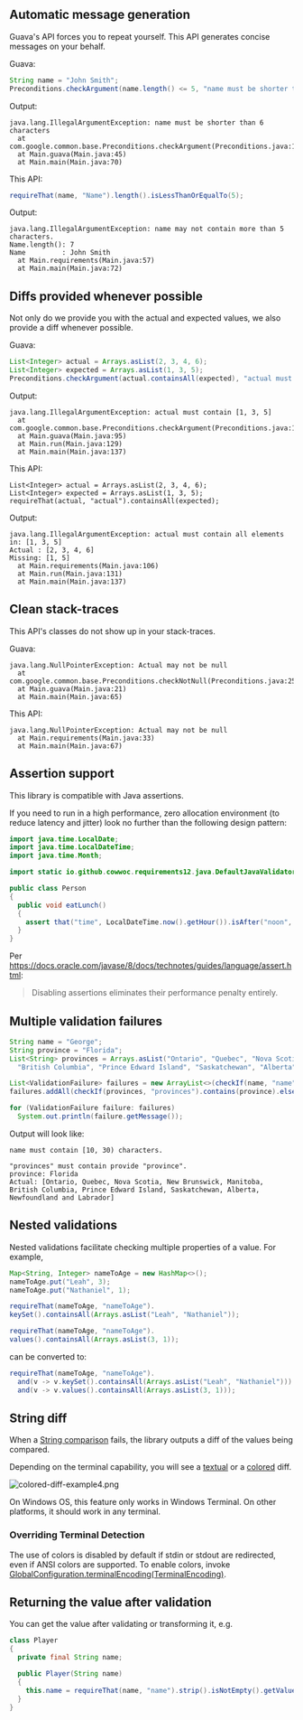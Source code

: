 ## Automatic message generation

Guava's API forces you to repeat yourself. This API generates concise messages on your behalf.

Guava:

```java
String name = "John Smith";
Preconditions.checkArgument(name.length() <= 5, "name must be shorter than 6 characters");
```

Output:

```
java.lang.IllegalArgumentException: name must be shorter than 6 characters
  at com.google.common.base.Preconditions.checkArgument(Preconditions.java:146)
  at Main.guava(Main.java:45)
  at Main.main(Main.java:70)
```

This API:

```java
requireThat(name, "Name").length().isLessThanOrEqualTo(5);
```

Output:

```
java.lang.IllegalArgumentException: name may not contain more than 5 characters.
Name.length(): 7
Name         : John Smith
  at Main.requirements(Main.java:57)
  at Main.main(Main.java:72)
```

## Diffs provided whenever possible

Not only do we provide you with the actual and expected values, we also provide a diff whenever possible.

Guava:

```java
List<Integer> actual = Arrays.asList(2, 3, 4, 6);
List<Integer> expected = Arrays.asList(1, 3, 5);
Preconditions.checkArgument(actual.containsAll(expected), "actual must contain %s", expected);
```

Output:

```
java.lang.IllegalArgumentException: actual must contain [1, 3, 5]
  at com.google.common.base.Preconditions.checkArgument(Preconditions.java:146)
  at Main.guava(Main.java:95)
  at Main.run(Main.java:129)
  at Main.main(Main.java:137)
```

This API:

```
List<Integer> actual = Arrays.asList(2, 3, 4, 6);
List<Integer> expected = Arrays.asList(1, 3, 5);
requireThat(actual, "actual").containsAll(expected);
```

Output:

```
java.lang.IllegalArgumentException: actual must contain all elements in: [1, 3, 5]
Actual : [2, 3, 4, 6]
Missing: [1, 5]
  at Main.requirements(Main.java:106)
  at Main.run(Main.java:131)
  at Main.main(Main.java:137)
```

## Clean stack-traces

This API's classes do not show up in your stack-traces.

Guava:
```
java.lang.NullPointerException: Actual may not be null
  at com.google.common.base.Preconditions.checkNotNull(Preconditions.java:251)
  at Main.guava(Main.java:21)
  at Main.main(Main.java:65)
```

This API:

```
java.lang.NullPointerException: Actual may not be null
  at Main.requirements(Main.java:33)
  at Main.main(Main.java:67)
```

## Assertion support

This library is compatible with Java assertions.

If you need to run in a high performance, zero allocation environment (to reduce latency and jitter) look no
further than the following design pattern:

```java
import java.time.LocalDate;
import java.time.LocalDateTime;
import java.time.Month;

import static io.github.cowwoc.requirements12.java.DefaultJavaValidators.that;

public class Person
{
  public void eatLunch()
  {
    assert that("time", LocalDateTime.now().getHour()).isAfter("noon", 12).elseThrow();
  }
}
```

Per https://docs.oracle.com/javase/8/docs/technotes/guides/language/assert.html:

> Disabling assertions eliminates their performance penalty entirely.

## Multiple validation failures

```java
String name = "George";
String province = "Florida";
List<String> provinces = Arrays.asList("Ontario", "Quebec", "Nova Scotia", "New Brunswick", "Manitoba",
  "British Columbia", "Prince Edward Island", "Saskatchewan", "Alberta", "Newfoundland and Labrador");

List<ValidationFailure> failures = new ArrayList<>(checkIf(name, "name").length().isBetween(10, 30).elseGetFailures());
failures.addAll(checkIf(provinces, "provinces").contains(province).elseGetFailures());

for (ValidationFailure failure: failures)
  System.out.println(failure.getMessage());
```

Output will look like:

```
name must contain [10, 30) characters.

"provinces" must contain provide "province".
province: Florida
Actual: [Ontario, Quebec, Nova Scotia, New Brunswick, Manitoba, British Columbia, Prince Edward Island, Saskatchewan, Alberta, Newfoundland and Labrador]
```

## Nested validations

Nested validations facilitate checking multiple properties of a value. For example,

```java
Map<String, Integer> nameToAge = new HashMap<>();
nameToAge.put("Leah", 3);
nameToAge.put("Nathaniel", 1);

requireThat(nameToAge, "nameToAge").
keySet().containsAll(Arrays.asList("Leah", "Nathaniel"));

requireThat(nameToAge, "nameToAge").
values().containsAll(Arrays.asList(3, 1));
```

can be converted to:

```java
requireThat(nameToAge, "nameToAge").
  and(v -> v.keySet().containsAll(Arrays.asList("Leah", "Nathaniel"))).
  and(v -> v.values().containsAll(Arrays.asList(3, 1)));
```

## String diff

When
a [String comparison](https://cowwoc.github.io/requirements.java/12.1/io.github.cowwoc.requirements.java/com/github/cowwoc/requirements12/java/type/component/ObjectValidatorComponent#isEqualTo(java.lang.Object))
fails, the library outputs a diff of the values being compared.

Depending on the terminal capability, you will see a [textual](textual_diff.md) or a [colored](colored_diff.md) diff.

![colored-diff-example4.png](colored-diff-example4.png)

On Windows OS, this feature only works in Windows Terminal. On other platforms, it should work in any
terminal.

### Overriding Terminal Detection

The use of colors is disabled by default if stdin or stdout are redirected, even if ANSI colors are supported.
To enable colors,
invoke [GlobalConfiguration.terminalEncoding(TerminalEncoding)](https://cowwoc.github.io/requirements.java/12.1/io.github.cowwoc.requirements.java/com/github/cowwoc/requirements12/java/GlobalConfiguration.html#terminalEncoding(io.github.cowwoc.requirements12.java.TerminalEncoding)).

## Returning the value after validation

You can get the value after validating or transforming it, e.g.

```java
class Player
{
  private final String name;

  public Player(String name)
  {
    this.name = requireThat(name, "name").strip().isNotEmpty().getValue();
  }
}
```